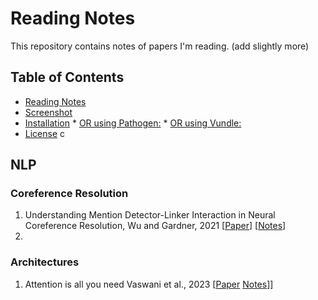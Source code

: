 # Reading Notes

This repository contains notes of papers I'm reading. (add slightly more)

Table of Contents
-----------------

  * [Reading Notes](#readingnotes)
  * [Screenshot](#screenshot)
  * [Installation](#installation)
        * [OR using Pathogen:](#or-using-pathogen)
        * [OR using Vundle:](#or-using-vundle)
  * [License](#license)
  c


## NLP


### Coreference Resolution
1. Understanding Mention Detector-Linker Interaction in Neural Coreference Resolution, Wu and Gardner, 2021 [[Paper](https://aclanthology.org/2021.crac-1.16/)] [[Notes](https://github.com/weezymatt/papers/blob/main/2023/2021.crac-1.16.md)]
2. 

###  Architectures 
1. Attention is all you need Vaswani et al., 2023 [[Paper](https://arxiv.org/abs/1706.03762) [Notes](https://github.com/weezymatt/papers/blob/main/2023/1706.03762.md)]] 
